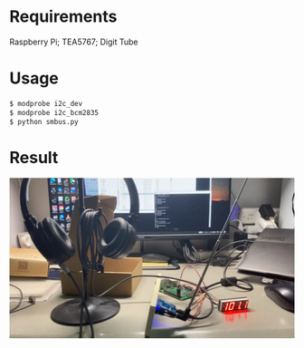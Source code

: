 # Requirements
Raspberry Pi; TEA5767; Digit Tube
# Usage
```
$ modprobe i2c_dev
$ modprobe i2c_bcm2835
$ python smbus.py 
```
# Result
![](https://github.com/type-shangshu/Radio-RBPi/blob/main/1011.jpg)
